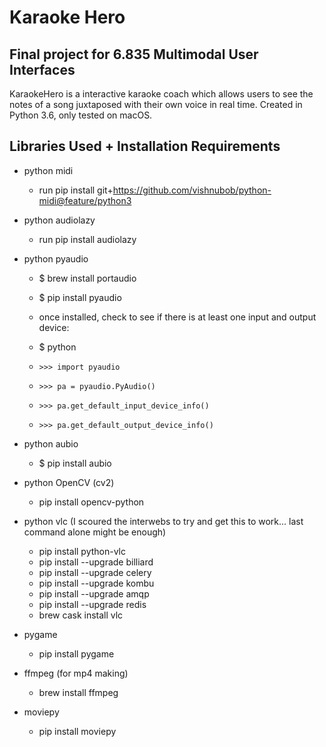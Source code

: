 # Karaoke Hero
## Final project for 6.835 Multimodal User Interfaces

KaraokeHero is a interactive karaoke coach which allows users to see the notes of a song juxtaposed with their own voice in real time. Created in Python 3.6, only tested on macOS.

## Libraries Used + Installation Requirements

- python midi
	- run pip install git+https://github.com/vishnubob/python-midi@feature/python3

- python audiolazy
	- run pip install audiolazy

- python pyaudio
	- $ brew install portaudio
	- $ pip install pyaudio

	- once installed, check to see if there is at least one input and output device:
	- $ python
	- `>>> import pyaudio`
	- `>>> pa = pyaudio.PyAudio()`
	- `>>> pa.get_default_input_device_info()`
	- `>>> pa.get_default_output_device_info()`

<!-- - python tkinter
	- should already be installed, run the following to check:
	- $ python -m tkinter
-->

- python  aubio
	- $ pip install aubio

- python OpenCV (cv2)
	- pip install opencv-python

- python vlc (I scoured the interwebs to try and get this to work... last command alone might be enough)
	- pip install python-vlc
	- pip install --upgrade billiard
	- pip install --upgrade celery
	- pip install --upgrade kombu
	- pip install --upgrade amqp
	- pip install --upgrade redis
	- brew cask install vlc

- pygame
	- pip install pygame

- ffmpeg (for mp4 making)
	- brew install ffmpeg

- moviepy
	- pip install moviepy

<!-- - python cocoa
	- >>> pip install pycocoa -->
